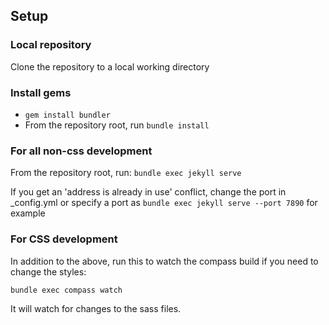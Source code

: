 ## Setup

### Local repository

Clone the repository to a local working directory

### Install gems

* ``gem install bundler``
* From the repository root, run ``bundle install``

### For all non-css development

From the repository root, run:
``bundle exec jekyll serve``

If you get an 'address is already in use' conflict, change the port in _config.yml or specify a port as ``bundle exec jekyll serve --port 7890`` for example

### For CSS development

In addition to the above, run this to watch the compass build if you need to change the styles:

``bundle exec compass watch``

It will watch for changes to the sass files.
